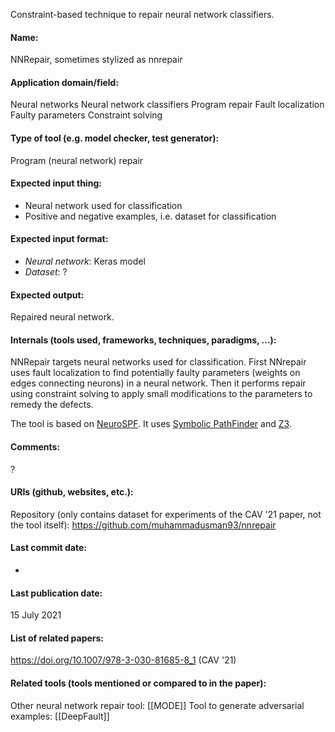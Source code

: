 Constraint-based technique to repair neural network classifiers.

#### Name:
NNRepair, sometimes stylized as nnrepair

#### Application domain/field:
Neural networks
Neural network classifiers
Program repair
Fault localization
Faulty parameters
Constraint solving

#### Type of tool (e.g. model checker, test generator):
Program (neural network) repair

#### Expected input thing:
- Neural network used for classification
- Positive and negative examples, i.e. dataset for classification

#### Expected input format:
- *Neural network*: Keras model
- *Dataset*: ?

#### Expected output:
Repaired neural network.

#### Internals (tools used, frameworks, techniques, paradigms, ...):
NNRepair targets neural networks used for classification.
First NNrepair uses fault localization to find potentially faulty parameters (weights on edges connecting neurons) in a neural network. Then it performs repair using constraint solving to apply small modifications to the parameters to remedy the defects.

The tool is based on [NeuroSPF](NeuroSPF.md). It uses [Symbolic PathFinder](Symbolic%20PathFinder) and [Z3](Solvers/SMT/Z3.md).

#### Comments:
?

#### URIs (github, websites, etc.):
Repository (only contains dataset for experiments of the CAV '21 paper, not the tool itself): https://github.com/muhammadusman93/nnrepair

#### Last commit date:
-

#### Last publication date:
15 July 2021

#### List of related papers:
https://doi.org/10.1007/978-3-030-81685-8_1 (CAV '21)

#### Related tools (tools mentioned or compared to in the paper):
Other neural network repair tool: [[MODE]]
Tool to generate adversarial examples: [[DeepFault]]